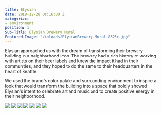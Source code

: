 ```yaml
---
title: Elysian
date: 2018-12-28 06:16:00 Z
categories:
- environment
position: 1
Sub-Title: Elysian Brewery Mural
Featured-Image: "/uploads/ElysianBrewery-Mural-8325c.jpg"
---
```


Elysian approached us with the dream of transforming their brewery building in a neighborhood icon. The brewery had a rich history of working with artists on their beer labels and knew the impact it had in their communities, and they hoped to do the same to their headquarters in the heart of Seattle.

We used the brand's color palate and surrounding environment to inspire a look that would transform the building into a space that boldly showed Elysian's intent to celebrate art and music and to create positive energy in their neighborhood.

<div class="gallery" data-columns="3">
    <img src="/uploads/ElysianBrewery-Mural-8304.jpg" />
    <img src="/uploads/ElysianBrewery-Mural-8315.jpg" />
    <img src="/uploads/ElysianBrewery-Mural-8319.jpg" />
    <img src="/uploads/ElysianBrewery-Mural-8313.jpg" />
    <img src="/uploads/ElysianBrewery-Mural-8329.jpg" />
    <img src="/uploads/ElysianBrewery-Mural-8325.jpg" />
    <img src="/uploads/ElysianBrewery-Mural-8328.jpg" />
</div>